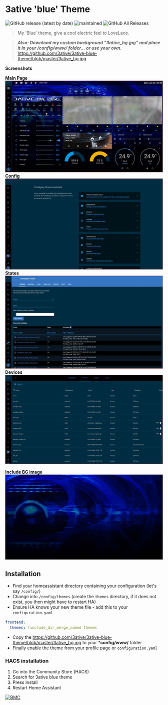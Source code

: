# 3ative 'blue' Theme

![GitHub release (latest by date)](https://img.shields.io/github/v/release/3ative/3ative-blue-theme?label=Version&style=flat-square&labelColor=2ea9f4&color=1473ae) ![maintained](https://img.shields.io/maintenance/yes/2020.svg?style=flat-square&labelColor=2ea9f4&color=1473ae) ![GitHub All Releases](https://img.shields.io/github/downloads/3ative/3ative-blue-theme/total?&label=Total%20Downloads&style=flat-square&labelColor=2ea9f4&color=1473ae)



> My 'Blue' theme, give a cool electric feel to LoveLace.

> ***Also: Download my custom background "3ative_bg.jpg" and place it in your **/config/www/** folder... or use your own.***
https://github.com/3ative/3ative-blue-theme/blob/master/3ative_bg.jpg

**Screenshots**

**Main Page**
![1](https://github.com/3ative/3ative-blue-theme/blob/master/screenshots/01-front.JPG)
**Config**
![2](https://github.com/3ative/3ative-blue-theme/blob/master/screenshots/02%20config.JPG)
**States**
![3](https://github.com/3ative/3ative-blue-theme/blob/master/screenshots/03%20States.JPG)
**Devices**
![4](https://github.com/3ative/3ative-blue-theme/blob/master/screenshots/04%20devices.JPG)

**Include BG image**
![5](https://github.com/3ative/3ative-blue-theme/blob/master/3ative_bg.jpg)

## Installation

* Find your homeassistant directory containing your configuration (let's say `/config/`)
* Change into `/config/themes` (create the `themes` directory, if it does not exist, you then might have to restart HA)
* Ensure HA knows your new theme file - add this to your `configuration.yaml`
``` yaml
frontend:
  themes: !include_dir_merge_named themes
```
* Copy the https://github.com/3ative/3ative-blue-theme/blob/master/3ative_bg.jpg to your ***config/www/** folder
* Finally enable the theme from your profile page or `configuration.yaml`

### HACS installation
1. Go into the Community Store (HACS)
2. Search for 3ative blue theme
3. Press Install
4. Restart Home Assistant

[![BMC](https://www.buymeacoffee.com/assets/img/custom_images/white_img.png)](https://www.buymeacoffee.com/3ative)
